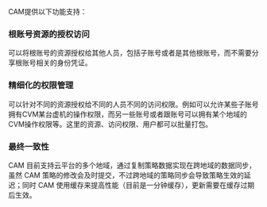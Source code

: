 CAM提供以下功能支持：
	
### 根账号资源的授权访问
	
可以将根账号的资源授权给其他人员，包括子账号或者是其他根账号，而不需要分享根账号相关的身份凭证。
	
### 精细化的权限管理
    
可以针对不同的资源授权给不同的人员不同的访问权限。例如可以允许某些子账号拥有CVM某台虚机的操作权限，而另一些账号或者跟账号可以拥有某个地域的CVM操作权限等。这里的资源、访问权限、用户都可以批量打包。	
	
### 最终一致性

CAM 目前支持云平台的多个地域，通过复制策略数据实现在跨地域的数据同步，虽然 CAM 策略的修改会及时提交，不过跨地域的策略同步会导致策略生效的延迟；同时 CAM 使用缓存来提高性能（目前是一分钟缓存），更新需要在缓存过期后生效。
